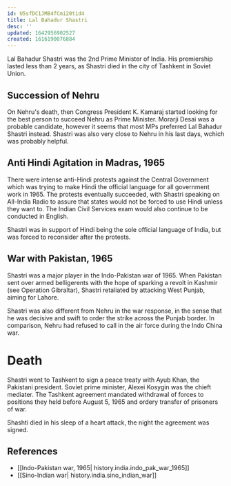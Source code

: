 ```yaml
---
id: U5sfDC1JM84fCmi20tid4
title: Lal Bahadur Shastri
desc: ''
updated: 1642956902527
created: 1616190076884
---
```


Lal Bahadur Shastri was the 2nd Prime Minister of India. His premiership lasted less
than 2 years, as Shastri died in the city of Tashkent in Soviet Union.

## Succession of Nehru

On Nehru's death, then Congress President K. Kamaraj started looking for the best person
to succeed Nehru as Prime Minister. Morarji Desai was a probable candidate, however it
seems that most MPs preferred Lal Bahadur Shastri instead. Shastri was also very close
to Nehru in his last days, wchich was probably helpful.


## Anti Hindi Agitation in Madras, 1965

There were intense anti-Hindi protests against the Central Government which was trying
to make Hindi the official language for all government work in 1965. The protests
eventually succeeded, with Shastri speaking on All-India Radio to assure that
states would not be forced to use Hindi unless they want to. The Indian Civil Services
exam would also continue to be conducted in English.

Shastri was in support of Hindi being the sole official
language of India, but was forced to reconsider after the protests.


## War with Pakistan, 1965

Shastri was a major player in the Indo-Pakistan war of 1965. When Pakistan sent over
armed belligerents with the hope of sparking a revolt in Kashmir (see Operation Gibraltar), Shastri retaliated
by attacking West Punjab, aiming for Lahore.

Shastri was also different from Nehru in the war response, in the sense that he was decisive and
swift to order the strike across the Punjab border. In comparison, Nehru had refused to
call in the air force during the Indo China war.

# Death

Shastri went to Tashkent to sign a peace treaty with Ayub Khan, the Pakistani president. Soviet
prime minister, Alexei Kosygin was the chieft mediater. The Tashkent agreement mandated withdrawal
of forces to positions they held before August 5, 1965 and ordery transfer of prisoners of war.

Shashti died in his sleep of a heart attack, the night the agreement was signed.

## References

* [[Indo-Pakistan war, 1965| history.india.indo_pak_war_1965]]
* [[Sino-Indian war| history.india.sino_indian_war]]
